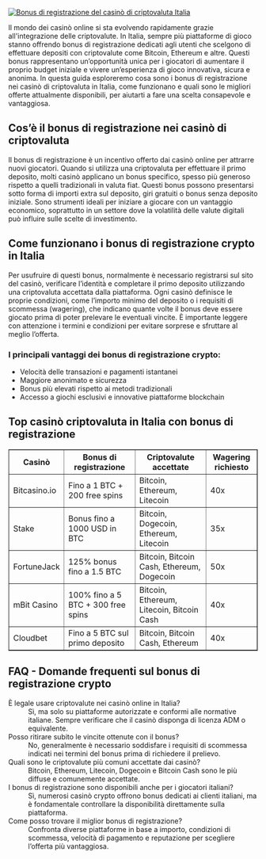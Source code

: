 [![Bonus di registrazione del casinò di criptovaluta Italia](https://123-caf.pages.dev/gitsignup.png)](https://vrmoo.ru/Bt82HjjY)

<div>   <p>Il mondo dei casinò online si sta evolvendo rapidamente grazie all'integrazione delle criptovalute. In Italia, sempre più piattaforme di gioco stanno offrendo bonus di registrazione dedicati agli utenti che scelgono di effettuare depositi con criptovalute come Bitcoin, Ethereum e altre. Questi bonus rappresentano un’opportunità unica per i giocatori di aumentare il proprio budget iniziale e vivere un’esperienza di gioco innovativa, sicura e anonima. In questa guida esploreremo cosa sono i bonus di registrazione nei casinò di criptovaluta in Italia, come funzionano e quali sono le migliori offerte attualmente disponibili, per aiutarti a fare una scelta consapevole e vantaggiosa.</p>  <h2>Cos’è il bonus di registrazione nei casinò di criptovaluta</h2>   <p>Il bonus di registrazione è un incentivo offerto dai casinò online per attrarre nuovi giocatori. Quando si utilizza una criptovaluta per effettuare il primo deposito, molti casinò applicano un bonus specifico, spesso più generoso rispetto a quelli tradizionali in valuta fiat. Questi bonus possono presentarsi sotto forma di importi extra sul deposito, giri gratuiti o bonus senza deposito iniziale. Sono strumenti ideali per iniziare a giocare con un vantaggio economico, soprattutto in un settore dove la volatilità delle valute digitali può influire sulle scelte di investimento.</p>  <h2>Come funzionano i bonus di registrazione crypto in Italia</h2>   <p>Per usufruire di questi bonus, normalmente è necessario registrarsi sul sito del casinò, verificare l’identità e completare il primo deposito utilizzando una criptovaluta accettata dalla piattaforma. Ogni casinò definisce le proprie condizioni, come l’importo minimo del deposito o i requisiti di scommessa (wagering), che indicano quante volte il bonus deve essere giocato prima di poter prelevare le eventuali vincite. È importante leggere con attenzione i termini e condizioni per evitare sorprese e sfruttare al meglio l’offerta.</p>  <h3>I principali vantaggi dei bonus di registrazione crypto:</h3>   <ul>     <li>Velocità delle transazioni e pagamenti istantanei</li>     <li>Maggiore anonimato e sicurezza</li>     <li>Bonus più elevati rispetto ai metodi tradizionali</li>     <li>Accesso a giochi esclusivi e innovative piattaforme blockchain</li>   </ul>  <h2>Top casinò criptovaluta in Italia con bonus di registrazione</h2>   <table border="1" cellpadding="8" cellspacing="0">   <thead>   <tr>     <th>Casinò</th>     <th>Bonus di registrazione</th>     <th>Criptovalute accettate</th>     <th>Wagering richiesto</th>   </tr>   </thead>   <tbody>   <tr>     <td>Bitcasino.io</td>     <td>Fino a 1 BTC + 200 free spins</td>     <td>Bitcoin, Ethereum, Litecoin</td>     <td>40x</td>   </tr>   <tr>     <td>Stake</td>     <td>Bonus fino a 1000 USD in BTC</td>     <td>Bitcoin, Dogecoin, Ethereum, Litecoin</td>     <td>35x</td>   </tr>   <tr>     <td>FortuneJack</td>     <td>125% bonus fino a 1.5 BTC</td>     <td>Bitcoin, Bitcoin Cash, Ethereum, Dogecoin</td>     <td>50x</td>   </tr>   <tr>     <td>mBit Casino</td>     <td>100% fino a 5 BTC + 300 free spins</td>     <td>Bitcoin, Ethereum, Litecoin, Bitcoin Cash</td>     <td>40x</td>   </tr>   <tr>     <td>Cloudbet</td>     <td>Fino a 5 BTC sul primo deposito</td>     <td>Bitcoin, Bitcoin Cash, Ethereum</td>     <td>40x</td>   </tr>   </tbody>   </table>  <h2>FAQ - Domande frequenti sul bonus di registrazione crypto</h2>   <dl>     <dt>È legale usare criptovalute nei casinò online in Italia?</dt>     <dd>Sì, ma solo su piattaforme autorizzate e conformi alle normative italiane. Sempre verificare che il casinò disponga di licenza ADM o equivalente.</dd>      <dt>Posso ritirare subito le vincite ottenute con il bonus?</dt>     <dd>No, generalmente è necessario soddisfare i requisiti di scommessa indicati nei termini del bonus prima di richiedere il prelievo.</dd>    <dt>Quali sono le criptovalute più comuni accettate dai casinò?</dt>     <dd>Bitcoin, Ethereum, Litecoin, Dogecoin e Bitcoin Cash sono le più diffuse e comunemente accettate.</dd>    <dt>I bonus di registrazione sono disponibili anche per i giocatori italiani?</dt>     <dd>Sì, numerosi casinò crypto offrono bonus dedicati ai clienti italiani, ma è fondamentale controllare la disponibilità direttamente sulla piattaforma.</dd>    <dt>Come posso trovare il miglior bonus di registrazione?</dt>     <dd>Confronta diverse piattaforme in base a importo, condizioni di scommessa, velocità di pagamento e reputazione per scegliere l’offerta più vantaggiosa.</dd>   </dl>   </div>
